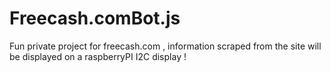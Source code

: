 # Freecash.comBot.js
Fun private project for freecash.com , information scraped from the site will be displayed on a raspberryPI I2C display !
